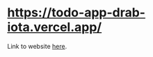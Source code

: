 # https://todo-app-drab-iota.vercel.app/
Link to website [here](https://todo-app-drab-iota.vercel.app/).
